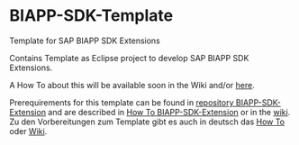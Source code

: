 # BIAPP-SDK-Template
Template for SAP BIAPP SDK Extensions

Contains Template as Eclipse project to develop SAP BIAPP SDK Extensions.

A How To about this will be available soon in the Wiki and/or <a href="http://jearn.net16.net/biapp/BIAPP-SDK-Template/en.html">here</a>.
<br/>

Prerequirements for this template can be found in <a href="https://github.com/jearn/BIAPP-SDK-Extension">repository BIAPP-SDK-Extension</a> and are described in <a href="http://jearn.net16.net/biapp/BIAPP-SDK-Extension/en.html">How To BIAPP-SDK-Extension</a> or in the <a href="https://github.com/jearn/BIAPP-SDK-Extension/wiki/HowTo.en">wiki</a>. Zu den Vorbereitungen zum Template gibt es auch in deutsch das <a href="http://jearn.net16.net/biapp/BIAPP-SDK-Extension/de.html">How To</a> oder <a href="https://github.com/jearn/BIAPP-SDK-Extension/wiki/HowTo.de">Wiki</a>.
